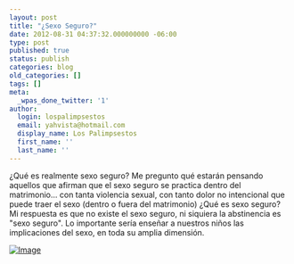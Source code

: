 ```yaml
---
layout: post
title: "¿Sexo Seguro?"
date: 2012-08-31 04:37:32.000000000 -06:00
type: post
published: true
status: publish
categories: blog
old_categories: []
tags: []
meta:
  _wpas_done_twitter: '1'
author:
  login: lospalimpsestos
  email: yahvista@hotmail.com
  display_name: Los Palimpsestos
  first_name: ''
  last_name: ''
---
```

<p>¿Qué es realmente sexo seguro? Me pregunto qué estarán pensando aquellos que afirman que el sexo seguro se practica dentro del matrimonio... con tanta violencia sexual, con tanto dolor no intencional que puede traer el sexo (dentro o fuera del matrimonio) ¿Qué es sexo seguro? Mi respuesta es que no existe el sexo seguro, ni siquiera la abstinencia es "sexo seguro". Lo importante sería enseñar a nuestros niños las implicaciones del sexo, en toda su amplia dimensión.</p>
<p><a href="http://lospalimpsestos.files.wordpress.com/2012/08/captura-de-pantalla-2012-08-30-a-las-22-35-241.png"><img class="size-full wp-image" src="{{ site.baseurl }}/assets/captura-de-pantalla-2012-08-30-a-las-22-35-241.png" alt="Image" /></a></p>
